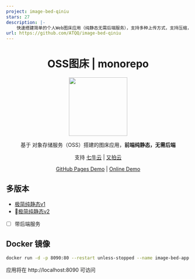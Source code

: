 ```yaml
---
project: image-bed-qiniu
stars: 27
description: |-
    快速搭建简单的个人Web图床应用（纯静态无需后端服务），支持多种上传方式，支持压缩，支持七牛云，又拍云
url: https://github.com/ATQQ/image-bed-qiniu
---
```


<h1 align="center"> OSS图床 | monorepo </h1>

<p align="center"><img width="160px" src="./packages/client/public/favicon.ico"/></p>

<p align="center">基于 对象存储服务（OSS）搭建的图床应用，<strong>前端纯静态，无需后端</strong></p>

<p align="center">支持 <a target="_blank" href="https://www.qiniu.com/products/kodo">七牛云</a> | <a target="_blank" href="https://www.upyun.com/products/file-storage">又拍云</a></p>

<p align="center">
<a href="https://atqq.github.io/image-bed-qiniu/" target="_blank">GitHub Pages Demo</a> |
<a href="https://imgbed.sugarat.top/" target="_blank">Online Demo</a>
</p>

## 多版本
* [极简纯静态v1](./packages/static-web)
* 🚩[极简纯静态v2](./packages/client)
* [ ] 带后端服务

## Docker 镜像
```sh
docker run -d -p 8090:80 --restart unless-stopped --name image-bed-app sugarjl/image-bed:latest
```
应用将在 http://localhost:8090 可访问

